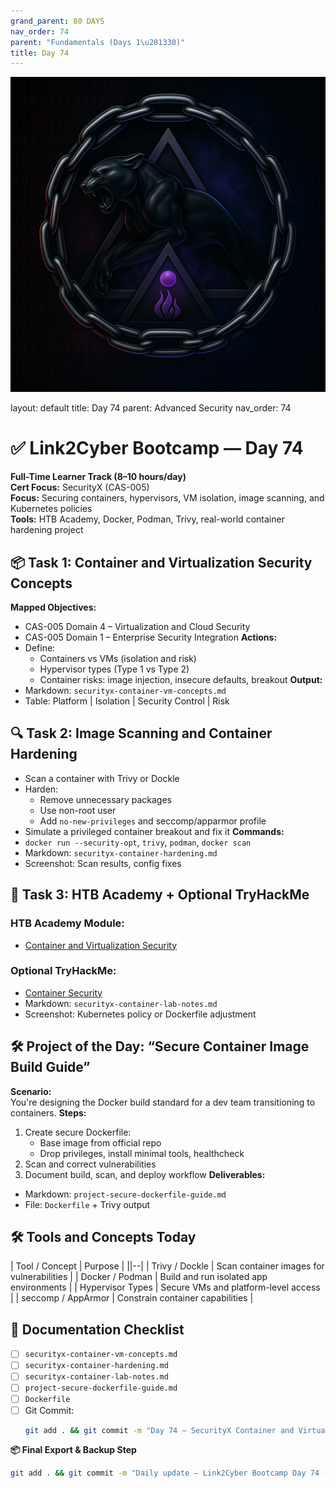 ```yaml
---
grand_parent: 80 DAYS
nav_order: 74
parent: "Fundamentals (Days 1\u201330)"
title: Day 74
---
```

![Panther Icon](/assets/icons/icon-cyber-panther.png)

layout: default
title: Day 74
parent: Advanced Security
nav_order: 74

# ✅ Link2Cyber Bootcamp — Day 74
**Full-Time Learner Track (8–10 hours/day)**  
**Cert Focus:** SecurityX (CAS-005)  
**Focus:** Securing containers, hypervisors, VM isolation, image scanning, and Kubernetes policies  
**Tools:** HTB Academy, Docker, Podman, Trivy, real-world container hardening project
## 📦 Task 1: Container and Virtualization Security Concepts
**Mapped Objectives:**  
- CAS-005 Domain 4 – Virtualization and Cloud Security  
- CAS-005 Domain 1 – Enterprise Security Integration
**Actions:**  
- Define:
  - Containers vs VMs (isolation and risk)  
  - Hypervisor types (Type 1 vs Type 2)  
  - Container risks: image injection, insecure defaults, breakout
**Output:**  
- Markdown: `securityx-container-vm-concepts.md`  
- Table: Platform | Isolation | Security Control | Risk
## 🔍 Task 2: Image Scanning and Container Hardening
- Scan a container with Trivy or Dockle  
- Harden:
  - Remove unnecessary packages  
  - Use non-root user  
  - Add `no-new-privileges` and seccomp/apparmor profile  
- Simulate a privileged container breakout and fix it
**Commands:**  
- `docker run --security-opt`, `trivy`, `podman`, `docker scan`
- Markdown: `securityx-container-hardening.md`  
- Screenshot: Scan results, config fixes
## 🧪 Task 3: HTB Academy + Optional TryHackMe
### HTB Academy Module:
- [Container and Virtualization Security](https://academy.hackthebox.com/module/122)
### Optional TryHackMe:
- [Container Security](https://tryhackme.com/room/containersecurity)
- Markdown: `securityx-container-lab-notes.md`  
- Screenshot: Kubernetes policy or Dockerfile adjustment
## 🛠️ Project of the Day: “Secure Container Image Build Guide”
**Scenario:**  
You're designing the Docker build standard for a dev team transitioning to containers.
**Steps:**  
1. Create secure Dockerfile:  
   - Base image from official repo  
   - Drop privileges, install minimal tools, healthcheck  
2. Scan and correct vulnerabilities  
3. Document build, scan, and deploy workflow
**Deliverables:**  
- Markdown: `project-secure-dockerfile-guide.md`  
- File: `Dockerfile` + Trivy output
## 🛠️ Tools and Concepts Today
| Tool / Concept        | Purpose                                       |
||--|
| Trivy / Dockle         | Scan container images for vulnerabilities     |
| Docker / Podman        | Build and run isolated app environments       |
| Hypervisor Types       | Secure VMs and platform-level access          |
| seccomp / AppArmor     | Constrain container capabilities              |
## 📁 Documentation Checklist
- [ ] `securityx-container-vm-concepts.md`  
- [ ] `securityx-container-hardening.md`  
- [ ] `securityx-container-lab-notes.md`  
- [ ] `project-secure-dockerfile-guide.md`  
- [ ] `Dockerfile`  
- [ ] Git Commit:
  ```bash
  git add . && git commit -m "Day 74 – SecurityX Container and Virtualization Hardening" && git push origin main
  ```
**📦 Final Export & Backup Step**
```bash
git add . && git commit -m "Daily update – Link2Cyber Bootcamp Day 74 (SecurityX Containers and VMs)" && git push origin main
```
